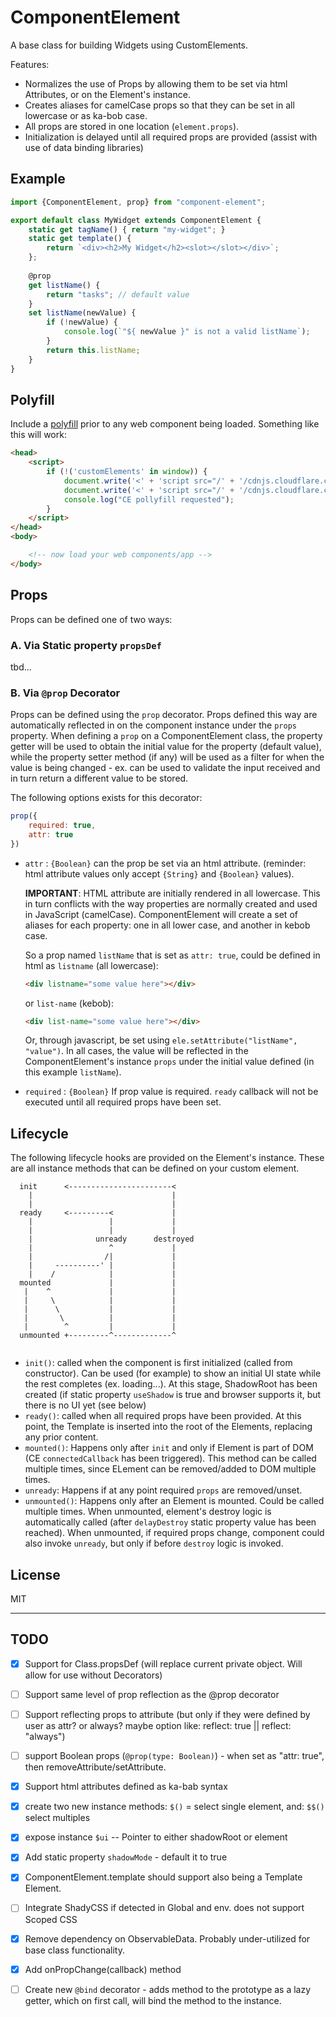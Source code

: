 # ComponentElement

A base class for building Widgets using CustomElements.

Features:

-   Normalizes the use of Props by allowing them to be set via html Attributes, or on the Element's instance.
-   Creates aliases for camelCase props so that they can be set in all lowercase or as ka-bob case.
-   All props are stored in one location (`element.props`).
-   Initialization is delayed until all required props are provided (assist with use of data binding libraries)

## Example

```javascript
import {ComponentElement, prop} from "component-element";

export default class MyWidget extends ComponentElement {
    static get tagName() { return "my-widget"; }
    static get template() {
        return `<div><h2>My Widget</h2><slot></slot></div>`;
    };
    
    @prop
    get listName() {
        return "tasks"; // default value
    }
    set listName(newValue) {
        if (!newValue) {
            console.log(`"${ newValue }" is not a valid listName`);
        }
        return this.listName;
    }
}
```

## Polyfill

Include a [polyfill](https://github.com/WebReflection/document-register-element) prior to any web component being loaded.  Something like this will work:
 
```html
<head>
    <script>
        if (!('customElements' in window)) {
            document.write('<' + 'script src="/' + '/cdnjs.cloudflare.com/ajax/libs/core-js/2.5.3/core.min.js"></' + 'script>');
            document.write('<' + 'script src="/' + '/cdnjs.cloudflare.com/ajax/libs/webcomponentsjs/1.2.0/webcomponents-lite.js"></' + 'script>');
            console.log("CE pollyfill requested");
        }
    </script>
</head>
<body>

    <!-- now load your web components/app -->
</body>

```

## Props

Props can be defined one of two ways: 

### A. Via Static property `propsDef`

tbd...

### B. Via `@prop` Decorator

Props can be defined using the `prop` decorator. Props defined this way are automatically reflected in on the component instance under the `props` property. When defining a `prop` on a ComponentElement class, the property getter will be used to obtain the initial value for the property (default value), while the property setter method (if any) will be used as a filter for when the value is being changed - ex. can be used to validate the input received and in turn return a different value to be stored. 

The following options exists for this decorator:

```javascript
prop({
    required: true,
    attr: true
})
```

-   `attr` : `{Boolean}` can the prop be set via an html attribute. (reminder: html attribute values only accept `{String}` and `{Boolean}` values).
    
    __IMPORTANT__: HTML attribute are initially rendered in all lowercase. This in turn conflicts with the way properties are normally created and used in JavaScript (camelCase). ComponentElement will create a set of aliases for each property: one in all lower case, and another in kebob case. 
    
    So a prop named `listName` that is set as `attr: true`, could be defined in html as `listname` (all lowercase):
    
    ```html
    <div listname="some value here"></div>
    ```
     
     or `list-name` (kebob):
      
    ```html
    <div list-name="some value here"></div>
    ```
    
     Or, through javascript, be set using `ele.setAttribute("listName", "value")`. In all cases, the value will be reflected in the ComponentElement's instance `props` under the initial value defined (in this example `listName`).  
    
    
-   `required` : `{Boolean}` If prop value is required. `ready` callback will not be executed until all required props have been set.


## Lifecycle

The following lifecycle hooks are provided on the Element's instance. These are all instance methods that can be defined on your custom element.

```
  init      <-----------------------<
    |                               |
    |                               |
  ready     <---------<             |
    |                 |             |
    |                 |             |
    |              unready      destroyed
    |                 ^             |
    |                /|             |
    |     ----------' |             |
    |    /            |             |
  mounted             |             |
   |    ^             |             |
   |     \            |             |
   |      \           |             |
   |       \          |             |
   |        ^         |             |
  unmounted +---------^-------------^
              
```

-   `init()`: called when the component is first initialized (called from constructor). Can be used (for example) to show an initial UI state while the rest completes (ex. loading...). At this stage, ShadowRoot has been created (if static property `useShadow` is true and browser supports it, but there is no UI yet (see below)
-   `ready()`: called when all required props have been provided. At this point, the Template is inserted into the root of the Elements, replacing any prior content.
-   `mounted()`: Happens only after `init` and only if Element is part of DOM (CE `connectedCallback` has been triggered). This method can be called multiple times, since ELement can be removed/added to DOM multiple times.
-   `unready`: Happens if at any point required `props` are removed/unset.
-   `unmounted()`: Happens only after an Element is mounted. Could be called multiple times.  When unmounted, element's destroy logic is automatically called (after `delayDestroy` static property value has been reached).  When unmounted, if required props change, component could also invoke `unready`, but only if before `destroy` logic is invoked.



## License

MIT

____

## TODO

- [x] Support for Class.propsDef (will replace current private object. Will allow for use without Decorators)
- [ ] Support same level of prop reflection as the @prop decorator
- [ ] Support reflecting props to attribute (but only if they were defined by user as attr? or always? maybe option like: reflect: true || reflect: "always")
- [ ] support Boolean props (`@prop(type: Boolean)`) - when set as "attr: true", then removeAttribute/setAttribute.
- [x] Support html attributes defined as ka-bab syntax
- [x] create two new instance methods: `$()` = select single element, and: `$$()` select multiples
- [x] expose instance `$ui` -- Pointer to either shadowRoot or element
- [x] Add static property `shadowMode` - default it to true
- [x] ComponentElement.template should support also being a Template Element.
- [ ] Integrate ShadyCSS if detected in Global and env. does not support Scoped CSS
- [x] Remove dependency on ObservableData. Probably under-utilized for base class functionality.
- [x] Add onPropChange(callback) method
- [ ] Create new `@bind` decorator - adds method to the prototype as a lazy getter, which on first call, will bind the method to the instance.



